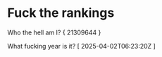 # Fuck the rankings

Who the hell am I?
{ 21309644 }

What fucking year is it?
[ 2025-04-02T06:23:20Z ]
